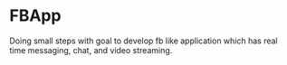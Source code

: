 # FBApp

Doing small steps with goal to develop fb like application which has real time messaging, chat, and video streaming. 

